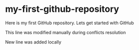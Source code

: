 # my-first-github-repository
Here is my first GitHub repository. Lets get started with GitHub

This line was modified manually during conflicts resolution

New line was added locally


